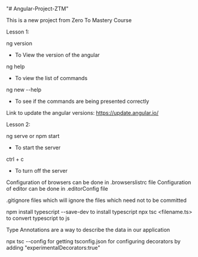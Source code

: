 "# Angular-Project-ZTM" 


This is a new project from Zero To Mastery Course

Lesson 1:

ng version 
  - To View the version of the angular

ng help 
   - To view the list of commands 

ng new --help
   - To see if the commands are being presented correctly
   
Link to update the angular versions: https://update.angular.io/

Lesson 2: 

ng serve or npm start
   - To start the server

ctrl + c 
   - To turn off the server


Configuration of browsers can be done in .browserslistrc file
Configuration of editor can be done in .editorConfig file

.gitignore files which will ignore the files which need not to be committed

npm install typescript --save-dev to install typescript
npx tsc <filename.ts> to convert typescript to js

Type Annotations are a way to describe the data in our application

npx tsc --config for getting tsconfig.json for configuring decorators
 by adding "experimentalDecorators:true"
